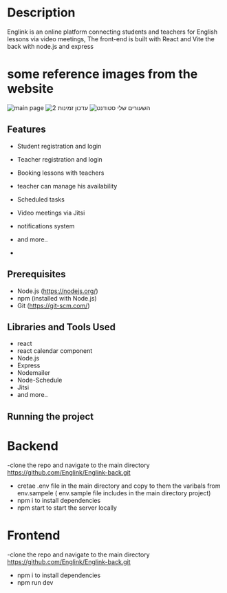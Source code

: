 # Description

Englink is an online platform connecting students and teachers for English lessons via video meetings,
The front-end is built with React and Vite the back with node.js and express

# some reference images from the website

![main page](https://github.com/Englink/Englink-front/assets/78510330/20aa30fc-9dfe-4904-9167-56aeb7b355b7)
![עדכון זמינות 2](https://github.com/Englink/Englink-front/assets/78510330/f79e1bc9-96c9-4321-9962-665e47f6dabf)
![השעורים שלי סטודנט](https://github.com/Englink/Englink-front/assets/78510330/6ed105db-b3c7-4a39-aaf7-ba386724c2b8)

## Features
- Student registration and login
- Teacher registration and login
- Booking lessons with teachers
- teacher can manage his availability
- Scheduled tasks 
- Video meetings via Jitsi
- notifications system
- and more..

- 
## Prerequisites
- Node.js (https://nodejs.org/)
- npm (installed with Node.js)
- Git (https://git-scm.com/)


## Libraries and Tools Used
- react
- react calendar component
- Node.js
- Express
- Nodemailer
- Node-Schedule
- Jitsi
- and more..

## Running the project

# Backend
-clone the repo and navigate to the main directory 
https://github.com/Englink/Englink-back.git
- cretae .env file in the main directory and copy to them the varibals from env.sampele ( env.sample file includes in the main directory project)
- npm i to install dependencies
- npm start to start the server locally


# Frontend
-clone the repo and navigate to the main directory 
https://github.com/Englink/Englink-back.git
- npm i to install dependencies
- npm run dev



  
  

  

  

  

  

  
